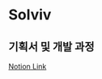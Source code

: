 # Solviv

## 기획서 및 개발 과정
[Notion Link](https://hypnotic-ocelot-c39.notion.site/Project-Solvive-109285de75ba80e5aa81f923a9f34aa1?pvs=4)
